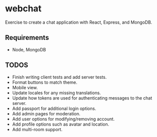 # webchat
Exercise to create a chat application with React, Express, and MongoDB.

## Requirements
- Node, MongoDB

## TODOS
- Finish writing client tests and add server tests.
- Format buttons to match theme.
- Mobile view.
- Update locales for any missing translations.
- Update how tokens are used for authenticating messages to the chat server.
- Add passport for additional login options.
- Add admin pages for moderation.
- Add user options for modifying/removing account.
- Add profile options such as avatar and location.
- Add multi-room support.